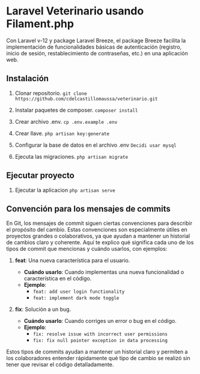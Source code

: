 # Laravel Veterinario usando Filament.php

Con Laravel v-12 y package Laravel Breeze, el package Breeze facilita la implementación de funcionalidades básicas de autenticación (registro, inicio de sesión, restablecimiento de contraseñas, etc.) en una aplicación web.

## Instalación

1. Clonar repositorio.
   `git clone https://github.com/cdelcastillomaussa/veterinario.git`

2. Instalar paquetes de composer.
   `composer install`

3. Crear archivo .env.
   `cp .env.example .env`

4. Crear llave.
   `php artisan key:generate`

5. Configurar la base de datos en el archivo .env
   `Decidi usar mysql`

6. Ejecuta las migraciones.
   `php artisan migrate`

## Ejecutar proyecto

1. Ejecutar la aplicacion
   `php artisan serve`

## Convención para los mensajes de commits

En Git, los mensajes de commit siguen ciertas convenciones para describir el propósito del cambio. Estas convenciones son especialmente útiles en proyectos grandes o colaborativos, ya que ayudan a mantener un historial de cambios claro y coherente. Aquí te explico qué significa cada uno de los tipos de commit que mencionas y cuándo usarlos, con ejemplos:

1. **feat**: Una nueva característica para el usuario.

    - **Cuándo usarlo**: Cuando implementas una nueva funcionalidad o característica en el código.
    - **Ejemplo**:
        - `feat: add user login functionality`
        - `feat: implement dark mode toggle`

2. **fix**: Solución a un bug.

    - **Cuándo usarlo**: Cuando corriges un error o bug en el código.
    - **Ejemplo**:
        - `fix: resolve issue with incorrect user permissions`
        - `fix: fix null pointer exception in data processing`

Estos tipos de commits ayudan a mantener un historial claro y permiten a los colaboradores entender rápidamente qué tipo de cambio se realizó sin tener que revisar el código detalladamente.
